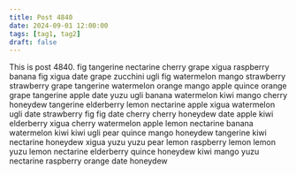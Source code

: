 ```yaml
---
title: Post 4840
date: 2024-09-01 12:00:00
tags: [tag1, tag2]
draft: false
---
```

This is post 4840.
fig
tangerine
nectarine
cherry
grape
xigua
raspberry
banana
fig
xigua
date
grape
zucchini
ugli
fig
watermelon
mango
strawberry
strawberry
grape
tangerine
watermelon
orange
mango
apple
quince
orange
grape
tangerine
apple
date
yuzu
ugli
banana
watermelon
kiwi
mango
cherry
honeydew
tangerine
elderberry
lemon
nectarine
apple
xigua
watermelon
ugli
date
strawberry
fig
fig
date
cherry
cherry
honeydew
date
apple
kiwi
elderberry
xigua
cherry
watermelon
apple
lemon
nectarine
banana
watermelon
kiwi
kiwi
ugli
pear
quince
mango
honeydew
tangerine
kiwi
nectarine
honeydew
xigua
yuzu
yuzu
pear
lemon
raspberry
lemon
lemon
yuzu
lemon
nectarine
elderberry
quince
honeydew
kiwi
mango
yuzu
nectarine
raspberry
orange
date
honeydew
